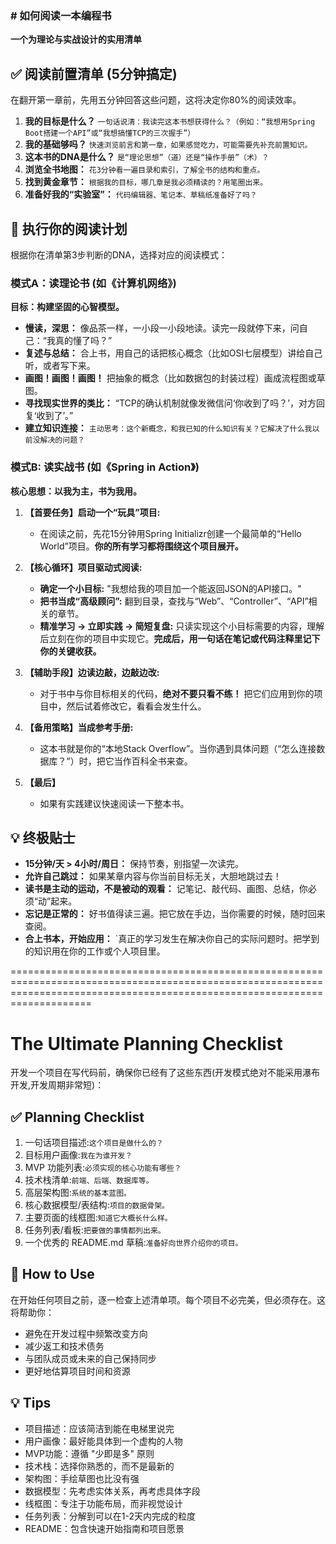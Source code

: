 ### **# 如何阅读一本编程书**

**一个为理论与实战设计的实用清单**

## ✅ 阅读前置清单 (5分钟搞定)

在翻开第一章前，先用五分钟回答这些问题，这将决定你80%的阅读效率。

1.  **我的目标是什么？** `一句话说清：我读完这本书想获得什么？（例如：“我想用Spring Boot搭建一个API”或“我想搞懂TCP的三次握手”）`
2.  **我的基础够吗？** `快速浏览前言和第一章，如果感觉吃力，可能需要先补充前置知识。`
3.  **这本书的DNA是什么？** `是“理论思想”（道）还是“操作手册”（术）？`
4.  **浏览全书地图：** `花3分钟看一遍目录和索引，了解全书的结构和重点。`
5.  **找到黄金章节：** `根据我的目标，哪几章是我必须精读的？用笔圈出来。`
6.  **准备好我的“实验室”：** `代码编辑器、笔记本、草稿纸准备好了吗？`

## 📝 执行你的阅读计划

根据你在清单第3步判断的DNA，选择对应的阅读模式：

### **模式A：读理论书 (如《计算机网络》)**

**目标：构建坚固的心智模型。**

- **慢读，深思：** 像品茶一样，一小段一小段地读。读完一段就停下来，问自己：“我真的懂了吗？”
- **复述与总结：** 合上书，用自己的话把核心概念（比如OSI七层模型）讲给自己听，或者写下来。
- **画图！画图！画图！** 把抽象的概念（比如数据包的封装过程）画成流程图或草图。
- **寻找现实世界的类比：** “TCP的确认机制就像发微信问‘你收到了吗？’，对方回复‘收到了’。”
- **建立知识连接：** `主动思考：这个新概念，和我已知的什么知识有关？它解决了什么我以前没解决的问题？`

### **模式B: 读实战书 (如《Spring in Action》)**

**核心思想：以我为主，书为我用。**

1.  **【首要任务】启动一个“玩具”项目:**
    - 在阅读之前，先花15分钟用Spring Initializr创建一个最简单的“Hello World”项目。**你的所有学习都将围绕这个项目展开。**

2.  **【核心循环】项目驱动式阅读:**
    - **确定一个小目标:** "我想给我的项目加一个能返回JSON的API接口。"
    - **把书当成“高级顾问”:** 翻到目录，查找与“Web”、“Controller”、“API”相关的章节。
    - **精准学习 → 立即实践 → 简短复盘:** 只读实现这个小目标需要的内容，理解后立刻在你的项目中实现它。**完成后，用一句话在笔记或代码注释里记下你的关键收获。**

3.  **【辅助手段】边读边敲，边敲边改:**
    - 对于书中与你目标相关的代码，**绝对不要只看不练！** 把它们应用到你的项目中，然后试着修改它，看看会发生什么。

4.  **【备用策略】当成参考手册:**
    - 这本书就是你的“本地Stack Overflow”。当你遇到具体问题（“怎么连接数据库？”）时，把它当作百科全书来查。

5.  **【最后】**
    - 如果有实践建议快速阅读一下整本书。

## 💡 终极贴士

- **15分钟/天 > 4小时/周日：** 保持节奏，别指望一次读完。
- **允许自己跳过：** 如果某章内容与你当前目标无关，大胆地跳过去！
- **读书是主动的运动，不是被动的观看：** 记笔记、敲代码、画图、总结，你必须“动”起来。
- **忘记是正常的：** 好书值得读三遍。把它放在手边，当你需要的时候，随时回来查阅。
- **合上书本，开始应用：** `真正的学习发生在解决你自己的实际问题时。把学到的知识用在你的工作或个人项目里。

================================================================================================================================================================================

# The Ultimate Planning Checklist

开发一个项目在写代码前，确保你已经有了这些东西(开发模式绝对不能采用瀑布开发,开发周期非常短)：

## ✅ Planning Checklist

1. 一句话项目描述:`这个项目是做什么的？`
2. 目标用户画像:`我在为谁开发？`
3. MVP 功能列表:`必须实现的核心功能有哪些？`
4. 技术栈清单:`前端、后端、数据库等。`
5. 高层架构图:`系统的基本蓝图。`
6. 核心数据模型/表结构:`项目的数据骨架。`
7. 主要页面的线框图:`知道它大概长什么样。`
8. 任务列表/看板:`把要做的事情都列出来。`
9. 一个优秀的 README.md 草稿:`准备好向世界介绍你的项目。`

## 📝 How to Use

在开始任何项目之前，逐一检查上述清单项。每个项目不必完美，但必须存在。这将帮助你：

- 避免在开发过程中频繁改变方向
- 减少返工和技术债务
- 与团队成员或未来的自己保持同步
- 更好地估算项目时间和资源

## 💡 Tips

- 项目描述：应该简洁到能在电梯里说完
- 用户画像：最好能具体到一个虚构的人物
- MVP功能：遵循 "少即是多" 原则
- 技术栈：选择你熟悉的，而不是最新的
- 架构图：手绘草图也比没有强
- 数据模型：先考虑实体关系，再考虑具体字段
- 线框图：专注于功能布局，而非视觉设计
- 任务列表：分解到可以在1-2天内完成的粒度
- README：包含快速开始指南和项目愿景
